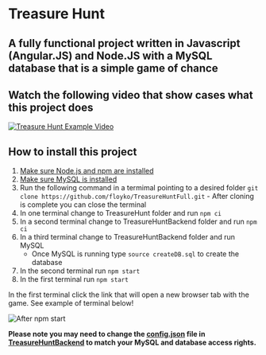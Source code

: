 # Treasure Hunt
## A fully functional project written in Javascript (Angular.JS) and Node.JS with a MySQL database that is a simple game of chance
## Watch the following video that show cases what this project does
[![Treasure Hunt Example Video](https://img.youtube.com/vi/J3y_GAf4KXc/0.jpg)](https://www.youtube.com/watch?v=J3y_GAf4KXc)

## How to install this project

1. [Make sure Node.js and npm are installed](https://nodejs.org/en/download)
2. [Make sure MySQL is installed](https://dev.mysql.com/downloads/)
3. Run the following command in a termimal pointing to a desired folder `git clone https://github.com/floyko/TreasureHuntFull.git` - After cloning is complete you can close the terminal
4. In one terminal change to TreasureHunt folder and run `npm ci`
5. In a second terminal change to TreasureHuntBackend folder and run `npm ci`
6. In a third terminal change to TreasureHuntBackend folder and run MySQL
   - Once MySQL is running type `source createDB.sql` to create the database
7. In the second terminal run `npm start`
8. In the first terminal run `npm start`

In the first terminal click the link that will open a new browser tab with the game. See example of terminal below!

![After npm start](https://github.com/user-attachments/assets/ef8055c7-64d1-44d0-bed3-9b477db8d034)

**Please note you may need to change the [config.json](/TreasureHuntBackend/config/config.json) file in [TreasureHuntBackend](/TreasureHuntBackend/) to match your MySQL and database access rights.**
